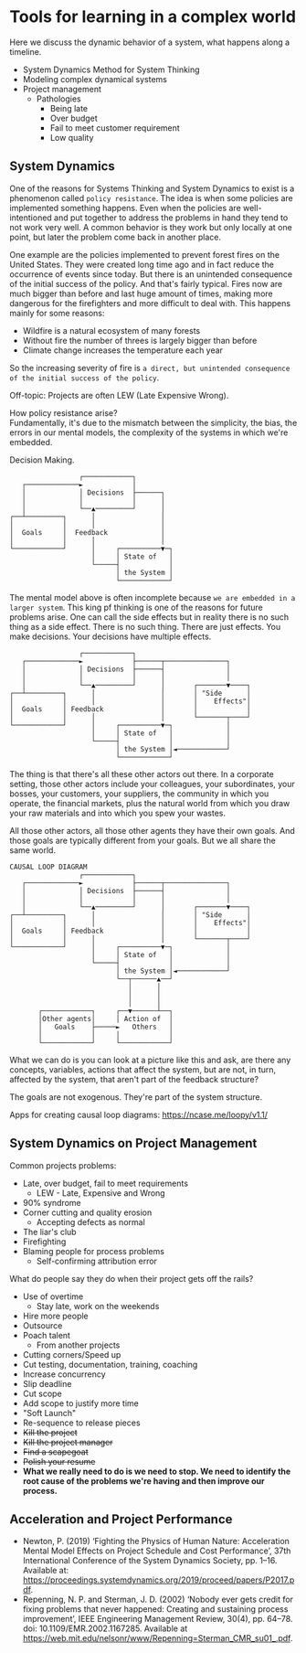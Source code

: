 # Tools for learning in a complex world

Here we discuss the dynamic behavior of a system, what happens along a timeline.

- System Dynamics Method for System Thinking
- Modeling complex dynamical systems
- Project management
    - Pathologies
        - Being late
        - Over budget
        - Fail to meet customer requirement
        - Low quality

## System Dynamics

One of the reasons for Systems Thinking and System Dynamics to exist is a phenomenon called `policy resistance`. The idea is when some policies are implemented something happens. Even when the policies are well-intentioned and put together to address the problems in hand they tend to not work very well. A common behavior is they work but only locally at one point, but later the problem come back in another place.

One example are the policies implemented to prevent forest fires on the United States. They were created long time ago and in fact reduce the occurrence of events since today. But there is an unintended consequence of the initial success of the policy. And that's fairly typical. Fires now are much bigger than before and last huge amount of times, making more dangerous for the firefighters and more difficult to deal with. This happens mainly for some reasons:
- Wildfire is a natural ecosystem of many forests
- Without fire the number of threes is largely bigger than before
- Climate change increases the temperature each year

So the increasing severity of fire is `a direct, but unintended consequence of the initial success of the policy`.

Off-topic: Projects are often LEW (Late Expensive Wrong).

How policy resistance arise?  
Fundamentally, it's due to the mismatch between the simplicity, the bias, the errors in our mental models, the complexity of the systems in which we're embedded.

Decision Making.  
```
                 ┌────────────┐
   ┌─────────────►            │
   │             │ Decisions  ├──────┐
   │             │            │      │
   │             └──▲─────────┘      │
┌──┴─────────┐      │                │
│            │      │                │
│  Goals     │  Feedback             │
│            │      │                │
└────────────┘      │     ┌──────────▼─┐
                    │     │ State of   │
                    └─────┤            │
                          │ the System │
                          └────────────┘
```

The mental model above is often incomplete because `we are embedded in a larger system`. This king pf thinking is one of the reasons for future problems arise. One can call the side effects but in reality there is no such thing as a side effect. There is no such thing. There are just effects. You make decisions. Your decisions have multiple effects.

```
                 ┌────────────┐
   ┌─────────────►            ├──────┬───────────────┐
   │             │ Decisions  ├──────┤               │
   │             │            │      │               │
   │             └──▲─────────┘      │       ┌───────▼────┐
┌──┴─────────┐      │                │       │ "Side      │
│            │      │                │       │    Effects"│
│  Goals     │ Feedback              │       │            │
│            │      │                │       └───────┬────┘
└────────────┘      │     ┌──────────▼─┐             │
                    │     │ State of   │             │
                    └─────┤            │             │
                          │ the System │◄────────────┘
                          └────────────┘
```

The thing is that there's all these other actors out there. In a corporate setting, those other actors include your colleagues, your subordinates, your bosses, your customers, your suppliers, the community in which you operate, the financial markets, plus the natural world from which you draw your raw materials and into which you spew your wastes.

All those other actors, all those other agents they have their own goals. And those goals are typically different from your goals. But we all share the same world.

```
CAUSAL LOOP DIAGRAM
                 ┌────────────┐
   ┌─────────────►            ├──────┬───────────────┐
   │             │ Decisions  ├──────┤               │
   │             │            │      │               │
   │             └──▲─────────┘      │       ┌───────▼────┐
┌──┴─────────┐      │                │       │ "Side      │
│            │      │                │       │    Effects"│
│  Goals     │ Feedback              │       │            │
│            │      │                │       └───────┬────┘
└────────────┘      │     ┌──────────▼─┐             │
                    │     │ State of   │             │
                    └─────┤            │             │
                          │ the System │◄────────────┘
                          └──┬──────▲──┘
                             │      │
                             │      │
                             │      │
       ┌────────────┐     ┌──▼──────┴──┐
       │Other agents│     │ Action of  │
       │   Goals    ├─────►   Others   │
       │            │     │            │
       └────────────┘     └────────────┘
```

What we can do is you can look at a picture like this and ask, are there any concepts, variables, actions that affect the system, but are not, in turn, affected by the system, that aren't part of the feedback structure?

The goals are not exogenous. They're part of the system structure.

Apps for creating causal loop diagrams: https://ncase.me/loopy/v1.1/

## System Dynamics on Project Management

Common projects problems:
- Late, over budget, fail to meet requirements
    - LEW - Late, Expensive and Wrong
- 90% syndrome
- Corner cutting and quality erosion
    - Accepting defects as normal
- The liar's club
- Firefighting
- Blaming people for process problems
    - Self-confirming attribution error

What do people say they do when their project gets off the rails?
- Use of overtime
    - Stay late, work on the weekends
- Hire more people
- Outsource
- Poach talent
    - From another projects
- Cutting corners/Speed up
- Cut testing, documentation, training, coaching
- Increase concurrency
- Slip deadline
- Cut scope
- Add scope to justify more time
- "Soft Launch"
- Re-sequence to release pieces
- ~~Kill the project~~
- ~~Kill the project manager~~
- ~~Find a scapegoat~~
- ~~Polish your resume~~
- **What we really need to do is we need to stop. We need to identify the root cause of the problems we're having and then improve our process.**

## Acceleration and Project Performance
- Newton, P. (2019) ‘Fighting the Physics of Human Nature: Acceleration Mental Model Effects on Project Schedule and Cost Performance’, 37th International Conference of the System Dynamics Society, pp. 1–16. Available at: https://proceedings.systemdynamics.org/2019/proceed/papers/P2017.pdf.
- Repenning, N. P. and Sterman, J. D. (2002) ‘Nobody ever gets credit for fixing problems that never happened: Creating and sustaining process improvement’, IEEE Engineering Management Review, 30(4), pp. 64–78. doi: 10.1109/EMR.2002.1167285. Available at https://web.mit.edu/nelsonr/www/Repenning=Sterman_CMR_su01_.pdf.


